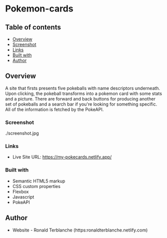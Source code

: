 # Pokemon-cards
## Table of contents

- [Overview](#overview)
- [Screenshot](#screenshot)
- [Links](#links)
- [Built with](#built-with)
- [Author](#author)


## Overview

A site that firsts presents five pokeballs with name descriptors underneath. Upon clicking, the pokeball transforms into a pokemon card with some stats and a picture. There are forward and back buttons for producing another set of pokeballs and a search bar if you're looking for something specific. All of the information is fetched by the PokeAPI.


### Screenshot

./screenshot.jpg


### Links

- Live Site URL: https://my-pokecards.netlify.app/


### Built with

- Semantic HTML5 markup
- CSS custom properties
- Flexbox
- Javascript
- PokeAPI


## Author

- Website - Ronald Terblanche (https:ronaldterblanche.netlify.com)
